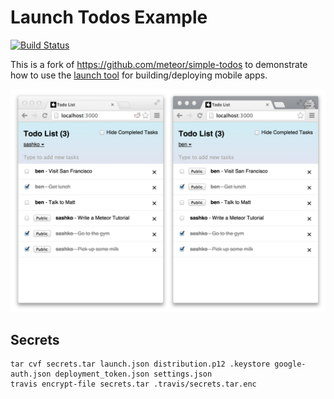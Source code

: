 # Launch Todos Example

[![Build Status](https://travis-ci.org/NewSpring/launch-todos-example.svg?branch=master)](https://travis-ci.org/NewSpring/launch-todos-example)

This is a fork of https://github.com/meteor/simple-todos to demonstrate how to use the [launch tool](https://github.com/newspring/meteor-launch) for building/deploying mobile apps.

![screenshot](screenshot.png)

## Secrets

```
tar cvf secrets.tar launch.json distribution.p12 .keystore google-auth.json deployment_token.json settings.json
travis encrypt-file secrets.tar .travis/secrets.tar.enc
```
